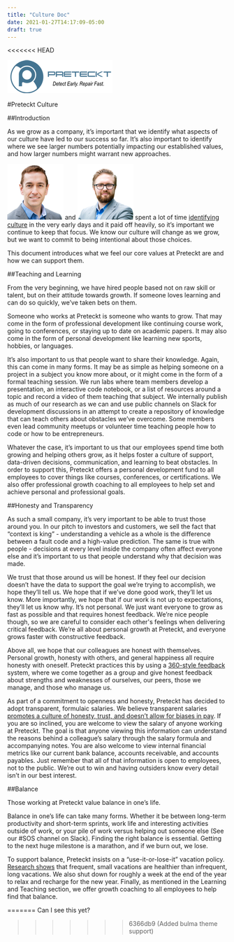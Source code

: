 ```yaml
---
title: "Culture Doc"
date: 2021-01-27T14:17:09-05:00
draft: true
---
```


<<<<<<< HEAD
<!--Image Link-->
[![Preteckt Logo](preteckt_logo.png)](https://www.preteckt.com/ "https://www.preteckt.com/")

#Preteckt Culture

##Introduction

As we grow as a company, it’s important that we identify what aspects of 
our culture have led to our success so far. It’s also important to identify 
where we see larger numbers potentially impacting our established values, 
and how larger numbers might warrant new approaches.
<!--Links-->
[![Ken](ken_sills.png)](https://www.linkedin.com/in/kensills/ "https://www.linkedin.com/in/kensills/")
and 
[![Sasha](sasha_kucharczyk.png)](https://www.linkedin.com/in/skucharczyk/ "https://www.linkedin.com/in/skucharczyk/") 
spent a lot of time 
[identifying culture](https://www.linkedin.com/pulse/3-ingredients-successful-hire-ken-sills/ "3 Ingredients for a Successful Hire") 
in the very early days and it paid off heavily, so it’s important we 
continue to keep that focus. We know our culture will change as we grow, 
but we want to commit to being intentional about those choices.

This document introduces what we feel our core values at Preteckt 
are and how we can support them.

##Teaching and Learning

From the very beginning, we have hired people based not on raw skill or talent, 
but on their attitude towards growth. If someone loves learning and can do so 
quickly, we’ve taken bets on them. 

Someone who works at Preteckt is someone who wants to grow. That may come in the 
form of professional development like continuing course work, going to conferences, 
or staying up to date on academic papers. It may also come in the form of personal 
development like learning new sports, hobbies, or languages.

It’s also important to us that people want to share their knowledge. 
Again, this can come in many forms. It may be as simple as helping someone 
on a project in a subject you know more about, or it might come in the form 
of a formal teaching session. We run labs where team members develop a presentation, 
an interactive code notebook, or a list of resources around a topic and record a 
video of them teaching that subject. We internally publish as much of our research 
as we can and use public channels on Slack for development discussions in an 
attempt to create a repository of knowledge that can teach others about 
obstacles we’ve overcome. Some members even lead community meetups or 
volunteer time teaching people how to code or how to be entrepreneurs.

Whatever the case, it’s important to us that our employees spend time both 
growing and helping others grow, as it helps foster a culture of support, 
data-driven decisions, communication, and learning to beat obstacles. In order 
to support this, Preteckt offers a personal development fund to all employees to 
cover things like courses, conferences, or certifications. We also offer 
professional growth coaching to all employees to help set and achieve personal 
and professional goals.


##Honesty and Transparency

As such a small company, it’s very important to be able to trust those around you. 
In our pitch to investors and customers, we sell the fact that “context is king” - 
understanding a vehicle as a whole is the difference between a fault code and a 
high-value prediction. The same is true with people - decisions at every level 
inside the company often affect everyone else and it’s important to us that 
people understand why that decision was made.

We trust that those around us will be honest. If they feel our decision doesn’t 
have the data to support the goal we’re trying to accomplish, we hope they’ll 
tell us. We hope that if we’ve done good work, they’ll let us know. 
More importantly, we hope that if our work is not up to expectations, they’ll 
let us know why. It’s not personal. We just want everyone to grow as fast as 
possible and that requires honest feedback. We’re nice people though, so we 
are careful to consider each other's feelings when delivering critical feedback. 
We’re all about personal growth at Preteckt, and everyone grows faster with 
constructive feedback.

Above all, we hope that our colleagues are honest with themselves. Personal growth, 
honesty with others, and general happiness all require honesty with oneself. 
Preteckt practices this by using a <!--Links-->
[360-style feedback](https://en.wikipedia.org/wiki/360-degree_feedback "360-degree feedback")
system, where we come together as a group and give honest feedback about strengths and weaknesses of ourselves, our peers, those we manage, and those who manage us.

As part of a commitment to openness and honesty, Preteckt has decided to adopt 
transparent, formulaic salaries. We believe transparent salaries <!--Links-->
[promotes a culture of honesty, trust, and doesn’t allow for biases in pay](https://techcrunch.com/2015/03/21/why-an-open-salary-policy-always-beats-secrecy/ "Why An Open Salary Policy Always Beats Secrecy").
If you are so inclined, you are welcome to view the salary of anyone working at 
Preteckt. The goal is that anyone viewing this information can understand 
the reasons behind a colleague’s salary through the salary formula and 
accompanying notes. You are also welcome to view internal financial metrics like 
our current bank balance, accounts receivable, and accounts payables. Just 
remember that all of that information is open to employees, not to the public. 
We’re out to win and having outsiders know every detail isn’t in our best interest.

##Balance

Those working at Preteckt value balance in one’s life.

Balance in one’s life can take many forms. Whether it be between long-term 
productivity and short-term sprints, work life and interesting activities 
outside of work, or your pile of work versus helping out someone else 
(See our #SOS channel on Slack). Finding the right balance is essential. 
Getting to the next huge milestone is a marathon, and if we burn out, we lose.

To support balance, Preteckt insists on a “use-it-or-lose-it” 
vacation policy. <!--Links-->
[Research shows](https://www.healthytravelblog.com/2015/08/06/whats-better-for-you-long-or-short-vacations/ "WHAT’S BETTER FOR YOU: LONG OR SHORT VACATIONS?") 
that frequent, small vacations are healthier than infrequent, 
long vacations. We also shut down for roughly a week at the end of the year 
to relax and recharge for the new year. Finally, as mentioned in the Learning 
and Teaching section, we offer growth coaching to all employees to help find 
that balance.

=======
Can I see this yet?
>>>>>>> 6366db9 (Added bulma theme support)
